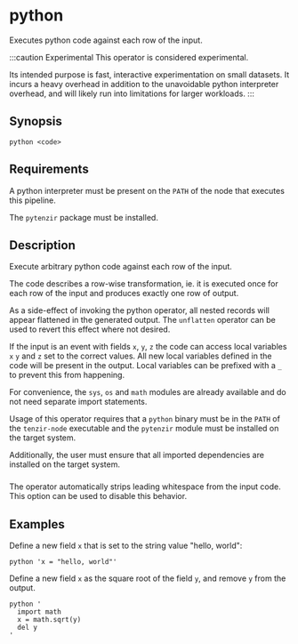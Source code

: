 # python

Executes python code against each row of the input.

:::caution Experimental
This operator is considered experimental.

Its intended purpose is fast, interactive experimentation on small datasets.
It incurs a heavy overhead in addition to the unavoidable python interpreter overhead,
and will likely run into limitations for larger workloads.
:::

## Synopsis

```
python <code>
```

## Requirements

A python interpreter must be present on the `PATH` of the node that executes this pipeline.

The `pytenzir` package must be installed.

## Description

Execute arbitrary python code against each row of the input.

The code describes a row-wise transformation, ie. it is executed once for each row of the input
and produces exactly one row of output.

As a side-effect of invoking the python operator, all nested records will appear flattened in the generated output.
The `unflatten` operator can be used to revert this effect where not desired.

If the input is an event with fields `x`, `y`, `z` the code can access local variables `x` `y` and `z`
set to the correct values. All new local variables defined in the code will be present in the output.
Local variables can be prefixed with a `_` to prevent this from happening.

For convenience, the `sys`, `os` and `math` modules are already available and do not need separate import
statements.

Usage of this operator requires that a `python` binary must be in the `PATH` of the `tenzir-node` executable
and the `pytenzir` module must be installed on the target system.

Additionally, the user must ensure that all imported dependencies are installed on the target system.

### <strip-whitespace>

The operator automatically strips leading whitespace from the input code. This option can be used to disable
this behavior.


## Examples

Define a new field `x` that is set to the string value "hello, world":

```
python 'x = "hello, world"'
```

Define a new field `x` as the square root of the field `y`, and remove `y` from the output.

```
python '
  import math
  x = math.sqrt(y)
  del y
'
```
